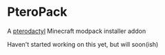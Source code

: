 # PteroPack
A [pterodactyl](https://pterodactyl.io/) Minecraft modpack installer addon

Haven't started working on this yet, but will soon(ish)
